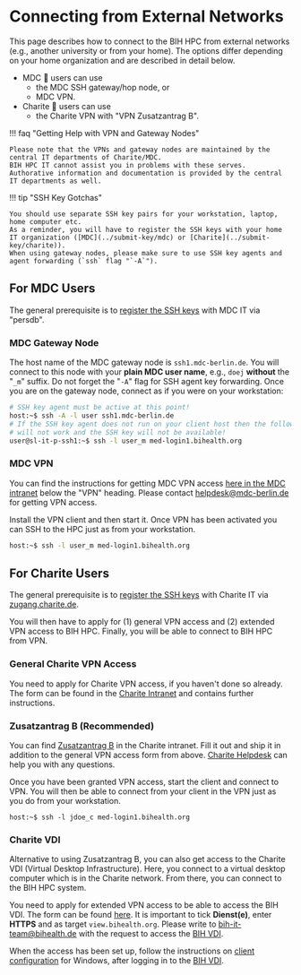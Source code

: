 # Connecting from External Networks

This page describes how to connect to the BIH HPC from external networks (e.g., another university or from your home).
The options differ depending on your home organization and are described in detail below.

- MDC :microscope: users can use
    - the MDC SSH gateway/hop node, or
    - MDC VPN.
- Charite :hospital: users can use
    - the Charite VPN with "VPN Zusatzantrag B".

!!! faq "Getting Help with VPN and Gateway Nodes"

    Please note that the VPNs and gateway nodes are maintained by the central IT departments of Charite/MDC.
    BIH HPC IT cannot assist you in problems with these serves.
    Authorative information and documentation is provided by the central IT departments as well.

!!! tip "SSH Key Gotchas"

    You should use separate SSH key pairs for your workstation, laptop, home computer etc.
    As a reminder, you will have to register the SSH keys with your home IT organization ([MDC](../submit-key/mdc) or [Charite](../submit-key/charite)).
    When using gateway nodes, please make sure to use SSH key agents and agent forwarding (`ssh` flag "`-A`").

## For MDC Users

The general prerequisite is to [register the SSH keys](submit-key/mdc.md) with MDC IT via "persdb".

### MDC Gateway Node

The host name of the MDC gateway node is `ssh1.mdc-berlin.de`.
You will connect to this node with your **plain MDC user name**, e.g., `doej` **without** the "`_m`" suffix.
Do not forget the "`-A`" flag for SSH agent key forwarding.
Once you are on the gateway node, connect as if you were on your workstation:

```bash
# SSH key agent must be active at this point!
host:~$ ssh -A -l user ssh1.mdc-berlin.de
# If the SSH key agent does not run on your client host then the following
# will not work and the SSH key will not be available!
user@sl-it-p-ssh1:~$ ssh -l user_m med-login1.bihealth.org
```

### MDC VPN

You can find the instructions for getting MDC VPN access [here in the MDC intranet](https://www.mdc-berlin.info/anleitungen) below the "VPN" heading.
Please contact helpdesk@mdc-berlin.de for getting VPN access.

Install the VPN client and then start it.
Once VPN has been activated you can SSH to the HPC just as from your workstation.

```bash
host:~$ ssh -l user_m med-login1.bihealth.org
```

## For Charite Users

The general prerequisite is to [register the SSH keys](submit-key/charite.md) with Charite IT via [zugang.charite.de](https://zugang.charite.de).

You will then have to apply for (1) general VPN access and (2) extended VPN access to BIH HPC.
Finally, you will be able to connect to BIH HPC from VPN.

### General Charite VPN Access

You need to apply for Charite VPN access, if you haven't done so already.
The form can be found in the [Charite Intranet](https://intranet.charite.de/fileadmin/user_upload/portal/service/service_06_geschaeftsbereiche/service_06_14_it/VPN-Antrag_Mitarb_Stud.pdf) and contains further instructions.

### Zusatzantrag B (Recommended)

You can find [Zusatzantrag B](https://intranet.charite.de/fileadmin/user_upload/portal/service/service_06_geschaeftsbereiche/service_06_14_it/VPN-Zusatzantrag_B.pdf) in the Charite intranet.
Fill it out and ship it in addition to the general VPN access form from above.
[Charite Helpdesk](helpdesk@charite.de) can help you with any questions.

Once you have been granted VPN access, start the client and connect to VPN.
You will then be able to connect from your client in the VPN just as you do from your workstation.

```
host:~$ ssh -l jdoe_c med-login1.bihealth.org
```

### Charite VDI

Alternative to using Zusatzantrag B, you can also get access to the Charite VDI (Virtual Desktop Infrastructure).
Here, you connect to a virtual desktop computer which is in the Charite network.
From there, you can connect to the BIH HPC system.

You need to apply for extended VPN access to be able to access the BIH VDI.
The form can be found [here](https://intranet.charite.de/fileadmin/user_upload/portal/service/service_06_geschaeftsbereiche/service_06_14_it/VPN-Zusatzantrag_O.pdf).
It is important to tick **Dienst(e)**, enter **HTTPS** and as target `view.bihealth.org`.
Please write to [bih-it-team@bihealth.de](bih-it-team@bihealth.de) with the request to access the [BIH VDI](https://view.bihealth.org).

When the access has been set up, follow the instructions on [client configuration](../configure-ssh/windows) for Windows, after logging in to the [BIH VDI](https://view.bihealth.org).
